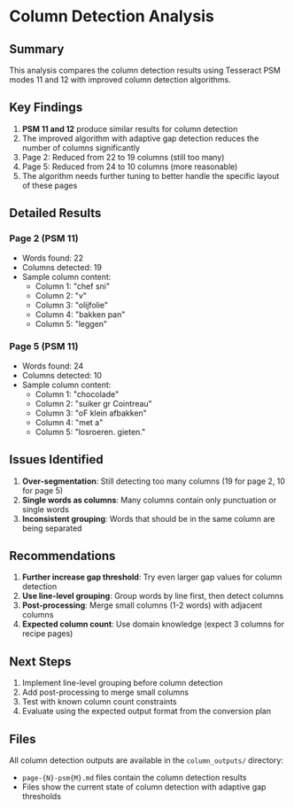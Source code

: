 

# Column Detection Analysis

## Summary

This analysis compares the column detection results using Tesseract PSM modes 11 and 12 with improved column detection algorithms.

## Key Findings

1. **PSM 11 and 12** produce similar results for column detection
2. The improved algorithm with adaptive gap detection reduces the number of columns significantly
3. Page 2: Reduced from 22 to 19 columns (still too many)
4. Page 5: Reduced from 24 to 10 columns (more reasonable)
5. The algorithm needs further tuning to better handle the specific layout of these pages

## Detailed Results

### Page 2 (PSM 11)
- Words found: 22
- Columns detected: 19
- Sample column content:
  - Column 1: "chef sni"
  - Column 2: "v"
  - Column 3: "olijfolie"
  - Column 4: "bakken pan"
  - Column 5: "leggen"

### Page 5 (PSM 11)
- Words found: 24
- Columns detected: 10
- Sample column content:
  - Column 1: "chocolade"
  - Column 2: "suiker gr Cointreau"
  - Column 3: "oF klein afbakken"
  - Column 4: "met a"
  - Column 5: "losroeren. gieten."

## Issues Identified

1. **Over-segmentation**: Still detecting too many columns (19 for page 2, 10 for page 5)
2. **Single words as columns**: Many columns contain only punctuation or single words
3. **Inconsistent grouping**: Words that should be in the same column are being separated

## Recommendations

1. **Further increase gap threshold**: Try even larger gap values for column detection
2. **Use line-level grouping**: Group words by line first, then detect columns
3. **Post-processing**: Merge small columns (1-2 words) with adjacent columns
4. **Expected column count**: Use domain knowledge (expect 3 columns for recipe pages)

## Next Steps

1. Implement line-level grouping before column detection
2. Add post-processing to merge small columns
3. Test with known column count constraints
4. Evaluate using the expected output format from the conversion plan

## Files

All column detection outputs are available in the `column_outputs/` directory:
- `page-{N}-psm{M}.md` files contain the column detection results
- Files show the current state of column detection with adaptive gap thresholds

